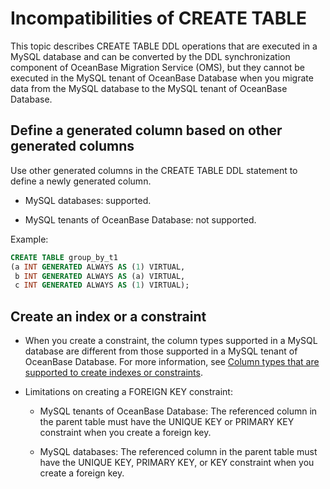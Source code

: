 # Incompatibilities of CREATE TABLE

This topic describes CREATE TABLE DDL operations that are executed in a MySQL database and can be converted by the DDL synchronization component of OceanBase Migration Service (OMS), but they cannot be executed in the MySQL tenant of OceanBase Database when you migrate data from the MySQL database to the MySQL tenant of OceanBase Database.

## Define a generated column based on other generated columns

Use other generated columns in the CREATE TABLE DDL statement to define a newly generated column.

* MySQL databases: supported.

* MySQL tenants of OceanBase Database: not supported.

Example:

```sql
CREATE TABLE group_by_t1
(a INT GENERATED ALWAYS AS (1) VIRTUAL,
 b INT GENERATED ALWAYS AS (a) VIRTUAL,
 c INT GENERATED ALWAYS AS (1) VIRTUAL);
```

## Create an index or a constraint

* When you create a constraint, the column types supported in a MySQL database are different from those supported in a MySQL tenant of OceanBase Database. For more information, see [Column types that are supported to create indexes or constraints](../200.create-table-incompatible/200.create-index-incompatible.md).

* Limitations on creating a FOREIGN KEY constraint:

  * MySQL tenants of OceanBase Database: The referenced column in the parent table must have the UNIQUE KEY or PRIMARY KEY constraint when you create a foreign key.

  * MySQL databases: The referenced column in the parent table must have the UNIQUE KEY, PRIMARY KEY, or KEY constraint when you create a foreign key.
